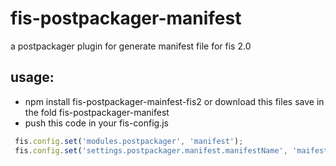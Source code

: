 # fis-postpackager-manifest
a postpackager plugin for generate manifest file for fis 2.0
## usage:
- npm install fis-postpackager-mainfest-fis2 or download this files save in the fold fis-postpackager-manifest 
- push this code in your fis-config.js
```javascript
 fis.config.set('modules.postpackager', 'manifest');
 fis.config.set('settings.postpackager.manifest.manifestName', 'maifestFileSavePath/mainfestName.manifest');
```

